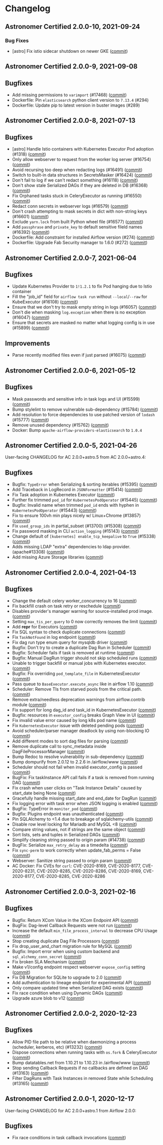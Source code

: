 # Changelog

Astronomer Certified 2.0.0-10, 2021-09-24
--------------------------------------------

### Bug Fixes

- [astro] Fix istio sidecar shutdown on newer GKE ([commit](https://github.com/astronomer/airflow/commit/77ceaf03c))

Astronomer Certified 2.0.0-9, 2021-09-08
----------------------------------------

## Bugfixes

- Add missing permissions to `varimport` (#17468) ([commit](https://github.com/astronomer/airflow/commit/b1d28ec86))
- Dockerfile: Pin `elasticsearch` python client version to `7.13.4` (#294)
- Dockerfile: Update pip to latest version in buster images (#289)

Astronomer Certified 2.0.0-8, 2021-07-13
----------------------------------------

## Bugfixes

- [astro] Handle Istio containers with Kubernetes Executor Pod adoption (#1318) ([commit](https://github.com/astronomer/airflow/commit/3f309b057))
- Only allow webserver to request from the worker log server (#16754) ([commit](https://github.com/astronomer/airflow/commit/1b4920158))
- Avoid recursing too deep when redacting logs (#16491) ([commit](https://github.com/astronomer/airflow/commit/5a7e9ee21))
- Switch to built-in data structures in SecretsMasker (#16424) ([commit](https://github.com/astronomer/airflow/commit/ddcb07317))
- Don't fail to log if we can't redact something (#16118) ([commit](https://github.com/astronomer/airflow/commit/41d4f9d6c))
- Don't show stale Serialized DAGs if they are deleted in DB (#16368) ([commit](https://github.com/astronomer/airflow/commit/df68d5c06))
- Fix Orphaned tasks stuck in CeleryExecutor as running (#16550) ([commit](https://github.com/astronomer/airflow/commit/9c76e8f6b))
- Redact conn secrets in webserver logs (#16579) ([commit](https://github.com/astronomer/airflow/commit/55b836b31))
- Don't crash attempting to mask secrets in dict with non-string keys (#16601) ([commit](https://github.com/astronomer/airflow/commit/bc82a2353))
- Exclude ``yarn.lock`` from built Python wheel file (#16577) ([commit](https://github.com/astronomer/airflow/commit/d3c5f8e2c))
- Add `passphrase` and `private_key` to default sensitive fileld names (#16392) ([commit](https://github.com/astronomer/airflow/commit/692dc1885))
- Dockerfile: Add constraint for installed Airflow version (#274) ([commit](https://github.com/astronomer/ap-airflow/commit/60174ec))
- Dockerfile: Upgrade Fab Security manager to 1.6.0 (#272) ([commit](https://github.com/astronomer/ap-airflow/commit/417fd5993982e49424fb427941552d0d42ed567e))

Astronomer Certified 2.0.0-7, 2021-06-04
----------------------------------------

## Bugfixes

- Update Kubernetes Provider to `1!1.2.1` to fix Pod hanging due to Istio container
- Fill the "job_id" field for `airflow task run` without `--local`/`--raw` for KubeExecutor (#16108) ([commit](https://github.com/astronomer/airflow/commit/b84ded19b))
- Ensure that we don't try to mask empty string in logs (#16057) ([commit](https://github.com/astronomer/airflow/commit/a3e624ccf))
- Don't die when masking `log.exception` when there is no exception (#16047) ([commit](https://github.com/astronomer/airflow/commit/ae8613d2e))
- Ensure that secrets are masked no matter what logging config is in use (#15899) ([commit](https://github.com/astronomer/airflow/commit/aea4ad99e))

## Improvements

- Parse recently modified files even if just parsed (#16075) ([commit](https://github.com/astronomer/airflow/commit/ebb9c30ba))

Astronomer Certified 2.0.0-6, 2021-05-12
-----------------------------------------

## Bugfixes

- Mask passwords and sensitive info in task logs and UI (#15599) ([commit](https://github.com/astronomer/airflow/commit/2f88ffc41))
- Bump stylelint to remove vulnerable sub-dependency (#15784) ([commit](https://github.com/astronomer/airflow/commit/c21820064))
- Add resolution to force dependencies to use patched version of `lodash` (#15777) ([commit](https://github.com/astronomer/airflow/commit/3c48c0084))
- Remove unused dependency (#15762) ([commit](https://github.com/astronomer/airflow/commit/15be415e5))
- Docker: Bump `apache-airflow-providers-elasticsearch` to `1.0.4`

Astronomer Certified 2.0.0-5, 2021-04-26
-----------------------------------------

User-facing CHANGELOG for AC 2.0.0+astro.5 from AC 2.0.0+astro.4:

## Bugfixes

- Bugfix: `TypeError` when Serializing & sorting iterables (#15395) ([commit](https://github.com/astronomer/airflow/commit/14f18b3fd))
- Add Traceback in LogRecord in `JSONFormatter` (#15414) ([commit](https://github.com/astronomer/airflow/commit/7787ede4d))
- Fix Task adoption in Kubernetes Executor ([commit](https://github.com/astronomer/airflow/commit/b7b73ac12))
- Further fix trimmed `pod_id` for `KubernetesPodOperator` (#15445) ([commit](https://github.com/astronomer/airflow/commit/4fef61621))
- Bugfix: Invalid name when trimmed `pod_id` ends with hyphen in `KubernetesPodOperator` (#15443) ([commit](https://github.com/astronomer/airflow/commit/07a191f90))
- Fix to ensure 100vh min plays nicely w/ Linux+Chrome (#13857) ([commit](https://github.com/astronomer/airflow/commit/540eda273))
- Fix `used_group_ids` in partial_subset (#13700) (#15308) ([commit](https://github.com/astronomer/airflow/commit/c68ea977f))
- Fix password masking in CLI `action_logging` (#15143) ([commit](https://github.com/astronomer/airflow/commit/477de9407))
- Change default of `[kubernetes] enable_tcp_keepalive` to `True` (#15338) ([commit](https://github.com/astronomer/airflow/commit/4c3803aaf))
- Adds missing LDAP "extra" dependencies to ldap provider. (apache#13308) ([commit](https://github.com/astronomer/airflow/commit/674bd98))
- Add missing Azure Storage libraries ([commit](https://github.com/astronomer/airflow/commit/206c6a6))

Astronomer Certified 2.0.0-4, 2021-04-13
-----------------------------------------

## Bugfixes

- Change the default celery worker_concurrency to 16 ([commit](https://github.com/astronomer/airflow/commit/924ba1c4f))
- Fix backfill crash on task retry or reschedule ([commit](https://github.com/astronomer/airflow/commit/a0407d2d9))
- Disables provider's manager warning for source-installed prod image. ([commit](https://github.com/astronomer/airflow/commit/66078273f))
- Setting `max_tis_per_query` to 0 now correctly removes the limit ([commit](https://github.com/astronomer/airflow/commit/1f96b4c0c))
- Add __repr__ for Executors ([commit](https://github.com/astronomer/airflow/commit/779030136))
- Fix SQL syntax to check duplicate connections ([commit](https://github.com/astronomer/airflow/commit/db0296264))
- Fix `TaskNotFound` in log endpoint ([commit](https://github.com/astronomer/airflow/commit/fedf636dc))
- Fix dag run type enum query for mysqldb driver ([commit](https://github.com/astronomer/airflow/commit/88221df57))
- Bugfix: Don't try to create a duplicate Dag Run in Scheduler ([commit](https://github.com/astronomer/airflow/commit/f492f79e8))
- Bugfix: Scheduler fails if task is removed at runtime ([commit](https://github.com/astronomer/airflow/commit/cfb562184))
- Bugfix: Manual DagRun trigger should not skip scheduled runs ([commit](https://github.com/astronomer/airflow/commit/6eca58d94))
- Unable to trigger backfill or manual jobs with Kubernetes executor. ([commit](https://github.com/astronomer/airflow/commit/217aa1c1b))
- Bugfix: Fix overriding `pod_template_file` in KubernetesExecutor ([commit](https://github.com/astronomer/airflow/commit/6076fb5f7))
- Pass queue to `BaseExecutor.execute_async` like in airflow 1.10 ([commit](https://github.com/astronomer/airflow/commit/e8d858569))
- Scheduler: Remove TIs from starved pools from the critical path. ([commit](https://github.com/astronomer/airflow/commit/aa995b59a))
- Remove extra/needless deprecation warnings from airflow.contrib module ([commit](https://github.com/astronomer/airflow/commit/1d87b16f2))
- Fix support for long dag_id and task_id in KubernetesExecutor ([commit](https://github.com/astronomer/airflow/commit/4641f8e73))
- Bugfix: resources in `executor_config` breaks Graph View in UI ([commit](https://github.com/astronomer/airflow/commit/a74efa2fd))
- Fix invalid value error caused by long k8s pod name ([commit](https://github.com/astronomer/airflow/commit/b0276e5b2))
- Fix `KubernetesExecutor` issue with deleted pending pods ([commit](https://github.com/astronomer/airflow/commit/44d305944))
- Avoid scheduler/parser manager deadlock by using non-blocking IO ([commit](https://github.com/astronomer/airflow/commit/9746f5171))
- Add different modes to sort dag files for parsing ([commit](https://github.com/astronomer/airflow/commit/66dc00c92))
- Remove duplicate call to sync_metadata inside DagFileProcessorManager ([commit](https://github.com/astronomer/airflow/commit/19a21d218))
- Bump Redoc to resolve vulnerability in sub-dependency ([commit](https://github.com/astronomer/airflow/commit/b00b845bb))
- Bump dompurify from 2.0.12 to 2.2.6 in /airflow/www ([commit](https://github.com/astronomer/airflow/commit/66830abd7))
- Scheduler should not fail when invalid executor_config is passed ([commit](https://github.com/astronomer/airflow/commit/bf5e385f3))
- BugFix: Fix taskInstance API call fails if a task is removed from running DAG ([commit](https://github.com/astronomer/airflow/commit/5f416f4a1))
- Fix crash when user clicks on  "Task Instance Details" caused by start_date being None ([commit](https://github.com/astronomer/airflow/commit/432fff9e4))
- Gracefully handle missing start_date and end_date for DagRun ([commit](https://github.com/astronomer/airflow/commit/587123326))
- Fix logging error with task error when JSON logging is enabled ([commit](https://github.com/astronomer/airflow/commit/8f2e99d52))
- BugFix: TypeError in `monitor_pod` ([commit](https://github.com/astronomer/airflow/commit/b0e334bfb))
- Bugfix: Plugins endpoint was unauthenticated ([commit](https://github.com/astronomer/airflow/commit/a87a20d5d))
- Pin SQLAlchemy to <1.4 due to breakage of sqlalchemy-utils ([commit](https://github.com/astronomer/airflow/commit/ce2849ed0))
- Disable row level locking for Mariadb and MySQL <8 ([commit](https://github.com/astronomer/airflow/commit/a1af062bc))
- Compare string values, not if strings are the same object ([commit](https://github.com/astronomer/airflow/commit/c6e10c1b1))
- Sort lists, sets and tuples in Serialized DAGs ([commit](https://github.com/astronomer/airflow/commit/e8f872849))
- Simplify cleaning string passed to origin param (#14738) ([commit](https://github.com/astronomer/airflow/commit/3c61a3b81))
- BugFix: Serialize `max_retry_delay` as a timedelta ([commit](https://github.com/astronomer/airflow/commit/c1136e05c))
- Fix `sync-perm` to work correctly when update_fab_perms = False ([commit](https://github.com/astronomer/airflow/commit/471c95cee))
- Webserver: Sanitize string passed to origin param ([commit](https://github.com/astronomer/airflow/commit/a5b18475a))
- AC Docker: Fix CVEs for `curl`: CVE-2020-8169, CVE-2020-8177, CVE-2020-8231, CVE-2020-8285, CVE-2020-8286, CVE-2020-8169, CVE-2020-8177, CVE-2020-8285, CVE-2020-8286

Astronomer Certified 2.0.0-3, 2021-02-16
-----------------------------------------

## Bugfixes

- Bugfix: Return XCom Value in the XCom Endpoint API ([commit](https://github.com/astronomer/airflow/commit/c2c9c06b3))
- BugFix: Dag-level Callback Requests were not run ([commit](https://github.com/astronomer/airflow/commit/4412aba55))
- Increase the default ``min_file_process_interval`` to decrease CPU Usage ([commit](https://github.com/astronomer/airflow/commit/6de02157f))
- Stop creating duplicate Dag File Processors ([commit](https://github.com/astronomer/airflow/commit/4ced807ab))
- Fix drop_user_and_chart migration rule for MySQL ([commit](https://github.com/astronomer/airflow/commit/ebbbc62b542c32b791dd265338d253ed1c1c19f9))
- Bugfix: Import error when using custom backend and `sql_alchemy_conn_secret` ([commit](https://github.com/astronomer/airflow/commit/6e661baa7ed642a511ae5b1857ccbbddb4c04001))
- Fix broken SLA Mechanism ([commit](https://github.com/astronomer/airflow/commit/5746aa68a0d0097b45afe6cb8529f16fa2349a36))
- Make v1/config endpoint respect webserver `expose_config` setting ([commit](https://github.com/astronomer/airflow/commit/554c1075b96f4ed61385dc93ab4b6d9bc913886c))
- Fix DB Migration for SQLite to upgrade to 2.0 ([commit](https://github.com/astronomer/airflow/commit/73b045c35ca299a950e7c021973961e04e9729b2))
- Add authentication to lineage endpoint for experimental API ([commit](https://github.com/astronomer/airflow/commit/5c5b994bae38038a03686eaa57a96a40ddb33ee9))
- Only compare updated time when Serialized DAG exists ([commit](https://github.com/astronomer/airflow/commit/fa83ffe088fc1646e899f6fbce367e27c464f5a4))
- Fix race condition when using Dynamic DAGs ([commit](https://github.com/astronomer/airflow/commit/1387ff23318d26506c6f1fa72f669acc7ee3f415))
- Upgrade azure blob to v12 ([commit](https://github.com/astronomer/airflow/commit/c716b78f0667a2c53b5fd6a2e781b277719698dc))

Astronomer Certified 2.0.0-2, 2020-12-23
-----------------------------------------

## Bugfixes

- Allow PID file path to be relative when daemonizing a process (scheduler, kerberos, etc) (#13232) ([commit](https://github.com/astronomer/airflow/commit/ebfb6f207))
- Dispose connections when running tasks with `os.fork` & CeleryExecutor ([commit](https://github.com/astronomer/airflow/commit/3a7d34c7a))
- Bump datatables.net from 1.10.21 to 1.10.23 in /airflow/www ([commit](https://github.com/astronomer/airflow/commit/a46642b6d))
- Stop sending Callback Requests if no callbacks are defined on DAG (#13163) ([commit](https://github.com/astronomer/airflow/commit/0c54f684c))
- Filter DagRuns with Task Instances in removed State while Scheduling (#13165) ([commit](https://github.com/astronomer/airflow/commit/426ce80cc))

Astronomer Certified 2.0.0-1, 2020-12-17
-----------------------------------------

User-facing CHANGELOG for AC 2.0.0+astro.1 from Airflow 2.0.0:

## Bugfixes

- Fix race conditions in task callback invocations ([commit](https://github.com/astronomer/airflow/commit/b179f544c))
